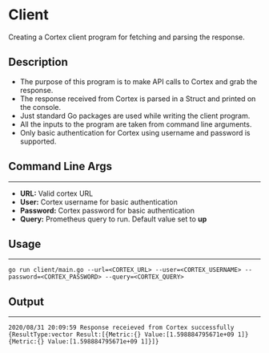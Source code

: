 # Client
Creating a Cortex client program for fetching and parsing the response. 

## Description
- The purpose of this program is to make API calls to Cortex and grab the response.
- The response received from Cortex is parsed in a Struct and printed on the console.
- Just standard Go packages are used while writing the client program.
- All the inputs to the program are taken from command line arguments.
- Only basic authentication for Cortex using username and password is supported.

## Command Line Args
---
- **URL:** Valid cortex URL
- **User:** Cortex username for basic authentication
- **Password:** Cortex password for basic authentication
- **Query:** Prometheus query to run. Default value set to **up**

## Usage
---
```
go run client/main.go --url=<CORTEX_URL> --user=<CORTEX_USERNAME> --password=<CORTEX_PASSWORD> --query=<CORTEX_QUERY>
```

## Output
---
```
2020/08/31 20:09:59 Response receieved from Cortex successfully
{ResultType:vector Result:[{Metric:{} Value:[1.598884795671e+09 1]} {Metric:{} Value:[1.598884795671e+09 1]}]}
```
